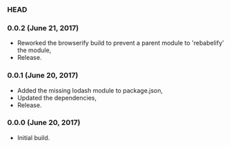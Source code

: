 ### HEAD

### 0.0.2 (June 21, 2017)

  * Reworked the browserify build to prevent a parent module to 'rebabelify' the module,
  * Release.


### 0.0.1 (June 20, 2017)

  * Added the missing lodash module to package.json,
  * Updated the dependencies,
  * Release.


### 0.0.0 (June 20, 2017)

  * Initial build.
